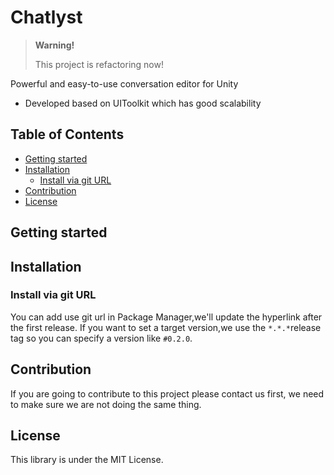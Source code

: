 # Chatlyst

> **Warning!**
> 
> This project is refactoring now!

Powerful and easy-to-use conversation editor for Unity

- Developed based on UIToolkit which has good scalability

<!--ts-->

## Table of Contents

- [Getting started](#getting-started)
- [Installation](#installation)
  - [Install via git URL](#install-via-git-url)
- [Contribution](#contribution)
- [License](#license)

<!--te-->

## Getting started

## Installation

### Install via git URL

You can add use git url in Package Manager,we'll update the hyperlink after the first release.
If you want to set a target version,we use the `*.*.*`release tag so you can specify a version like `#0.2.0`.

## Contribution

If you are going to contribute to this project please contact us first, we need to make sure we are not doing the same thing.

## License

This library is under the MIT License.
